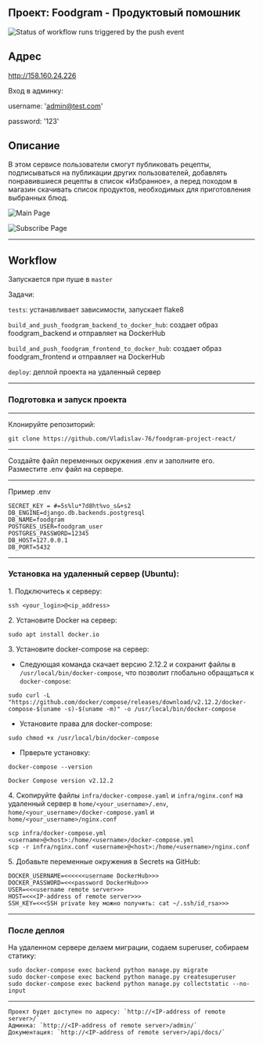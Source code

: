 ## Проект: Foodgram - Продуктовый помошник

![Status of workflow runs triggered by the push event](https://github.com/Vladislav-76/foodgram-project-react/actions/workflows/main.yml/badge.svg?event=push)

## Адрес
http://158.160.24.226

Вход в админку:

username: 'admin@test.com'

password: '123'

## Описание
В этом сервисе пользователи смогут публиковать рецепты, подписываться на публикации других пользователей, добавлять понравившиеся рецепты в список «Избранное», а перед походом в магазин скачивать список продуктов, необходимых для приготовления выбранных блюд.

![Main Page](https://user-images.githubusercontent.com/102143019/209464009-4f37595f-a8c7-4ebd-9e86-05cb31a59ba6.png)

![Subscribe Page](https://user-images.githubusercontent.com/102143019/209464074-8e6def29-4a80-47d3-aeb0-278905c9d114.png)



***
## Workflow
Запускается при пуше в `master`

Задачи:

`tests`: устанавливает зависимости, запускает flake8

`build_and_push_foodgram_backend_to_docker_hub`: создает образ foodgram_backend и отправляет на DockerHub

`build_and_push_foodgram_frontend_to_docker_hub`: создает образ foodgram_frontend и отправляет на DockerHub

`deploy`: деплой проекта на удаленный сервер

***
### Подготовка и запуск проекта

***
Клонируйте репозиторий:

```
git clone https://github.com/Vladislav-76/foodgram-project-react/
```

***
Создайте файл переменных окружения .env и заполните его.
Разместите .env файл на сервере.
***
Пример .env

```
SECRET_KEY = #=5s%lu*7d8ht%vo_s&+s2
DB_ENGINE=django.db.backends.postgresql
DB_NAME=foodgram
POSTGRES_USER=foodgram_user
POSTGRES_PASSWORD=12345
DB_HOST=127.0.0.1
DB_PORT=5432
```

***
### Установка на удаленный сервер (Ubuntu):
1\. Подключитесь к серверу:

```
ssh <your_login>@<ip_address>
```

2\. Установите Docker на сервер:

```
sudo apt install docker.io
```

3\. Установите docker-compose на сервер:
 - Следующая команда скачает версию 2.12.2 и сохранит файлы в `/usr/local/bin/docker-compose`, что позволит глобально обращаться к `docker-compose`:

```
sudo curl -L "https://github.com/docker/compose/releases/download/v2.12.2/docker-compose-$(uname -s)-$(uname -m)" -o /usr/local/bin/docker-compose
```

- Установите права для docker-compose:

```
sudo chmod +x /usr/local/bin/docker-compose
```

- Прверьте установку:

```
docker-compose --version

Docker Compose version v2.12.2
```

4\. Скопируйте файлы `infra/docker-compose.yaml` и `infra/nginx.conf` на удаленный сервер в `home/<your_username>/.env`, `home/<your_username>/docker-compose.yaml` и `home/<your_username>/nginx.conf`

```
scp infra/docker-compose.yml <username>@<host>:/home/<username>/docker-compose.yml
scp -r infra/nginx.conf <username>@<host>:/home/<username>/nginx.conf
```

5\. Добавьте переменные окружения в Secrets на GitHub:

```
DOCKER_USERNAME=<<<<<<username DockerHub>>>
DOCKER_PASSWORD=<<<password DockerHub>>>
USER=<<<username remote server>>>
HOST=<<<IP-address of remote server>>>
SSH_KEY=<<<SSH private key можно получить: cat ~/.ssh/id_rsa>>>
```

***
### После деплоя

На удаленном сервере делаем миграции, содаем superuser, собираем статику:

```
sudo docker-compose exec backend python manage.py migrate
sudo docker-compose exec backend python manage.py createsuperuser
sudo docker-compose exec backend python manage.py collectstatic --no-input
```

***
```
Проект будет доступен по адресу: `http://<IP-address of remote server>/`
Админка: `http://<IP-address of remote server>/admin/`
Документация: `http://<IP-address of remote server>/api/docs/`
```

